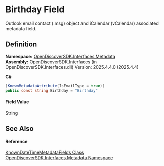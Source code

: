 # Birthday Field


Outlook email contact (.msg) object and iCalendar (vCalendar) associated metadata field.



## Definition
**Namespace:** <a href="520b27cc-9ac9-4549-2981-558ed96ae428">OpenDiscoverSDK.Interfaces.Metadata</a>  
**Assembly:** OpenDiscoverSDK.Interfaces (in OpenDiscoverSDK.Interfaces.dll) Version: 2025.4.4.0 (2025.4.4)

**C#**
``` C#
[KnownMetadataAttribute(IsEmailType = true)]
public const string Birthday = "Birthday"
```



#### Field Value
String

## See Also


#### Reference
<a href="f03e94cc-c234-355d-3bfe-9779d14de8b4">KnownDateTimeMetadataFields Class</a>  
<a href="520b27cc-9ac9-4549-2981-558ed96ae428">OpenDiscoverSDK.Interfaces.Metadata Namespace</a>  
